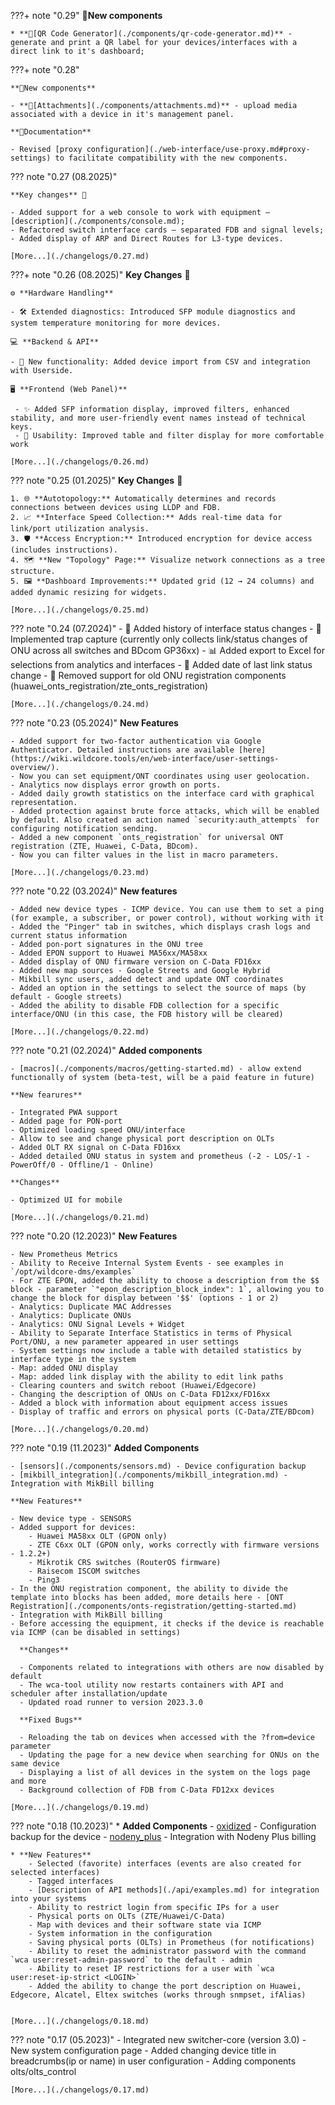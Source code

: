 ???+ note "0.29"
    **🚀New components**

    * **📸[QR Code Generator](./components/qr-code-generator.md)** - generate and print a QR label for your devices/interfaces with a direct link to it's dashboard;

???+ note "0.28"

    **🚀New components** 
    
    - **📸[Attachments](./components/attachments.md)** - upload media associated with a device in it's management panel.

    **📄Documentation**

    - Revised [proxy configuration](./web-interface/use-proxy.md#proxy-settings) to facilitate compatibility with the new components.

??? note "0.27 (08.2025)"

    **Key changes** 🔑

    - Added support for a web console to work with equipment – [description](./components/console.md);
    - Refactored switch interface cards – separated FDB and signal levels;
    - Added display of ARP and Direct Routes for L3-type devices.

    [More...](./changelogs/0.27.md)

???+ note "0.26 (08.2025)"
**Key Changes** 🔑

    ⚙️ **Hardware Handling**

    - 🛠️ Extended diagnostics: Introduced SFP module diagnostics and system temperature monitoring for more devices.

    💻 **Backend & API**

    - 🚀 New functionality: Added device import from CSV and integration with Userside.

    🖥️ **Frontend (Web Panel)**

     - ✨ Added SFP information display, improved filters, enhanced stability, and more user-friendly event names instead of technical keys.
     - 🎨 Usability: Improved table and filter display for more comfortable work

    [More...](./changelogs/0.26.md)

??? note "0.25 (01.2025)"
**Key Changes** 🔑

    1. 🌐 **Autotopology:** Automatically determines and records connections between devices using LLDP and FDB.
    2. 📈 **Interface Speed Collection:** Adds real-time data for link/port utilization analysis.
    3. 🛡️ **Access Encryption:** Introduced encryption for device access (includes instructions).
    4. 🗺️ **New "Topology" Page:** Visualize network connections as a tree structure.
    5. 🖼️ **Dashboard Improvements:** Updated grid (12 → 24 columns) and added dynamic resizing for widgets.

    [More...](./changelogs/0.25.md)

??? note "0.24 (07.2024)" - 📜 Added history of interface status changes - 🔄 Implemented trap capture (currently only collects link/status changes of ONU across all switches and BDcom GP36xx) - 📊 Added export to Excel for selections from analytics and interfaces - 📅 Added date of last link status change - 🚫 Removed support for old ONU registration components (huawei_onts_registration/zte_onts_registration)

    [More...](./changelogs/0.24.md)

??? note "0.23 (05.2024)"
**New Features**

    - Added support for two-factor authentication via Google Authenticator. Detailed instructions are available [here](https://wiki.wildcore.tools/en/web-interface/user-settings-overview/).
    - Now you can set equipment/ONT coordinates using user geolocation.
    - Analytics now displays error growth on ports.
    - Added daily growth statistics on the interface card with graphical representation.
    - Added protection against brute force attacks, which will be enabled by default. Also created an action named `security:auth_attempts` for configuring notification sending.
    - Added a new component `onts_registration` for universal ONT registration (ZTE, Huawei, C-Data, BDcom).
    - Now you can filter values in the list in macro parameters.

    [More...](./changelogs/0.23.md)

??? note "0.22 (03.2024)"
**New features**

    - Added new device types - ICMP device. You can use them to set a ping (for example, a subscriber, or power control), without working with it
    - Added the "Pinger" tab in switches, which displays crash logs and current status information
    - Added pon-port signatures in the ONU tree
    - Added EPON support to Huawei MA56xx/MA58xx
    - Added display of ONU firmware version on C-Data FD16xx
    - Added new map sources - Google Streets and Google Hybrid
    - Mikbill sync users, added detect and update ONT coordinates
    - Added an option in the settings to select the source of maps (by default - Google streets)
    - Added the ability to disable FDB collection for a specific interface/ONU (in this case, the FDB history will be cleared)

    [More...](./changelogs/0.22.md)

??? note "0.21 (02.2024)"
**Added components**

    - [macros](./components/macros/getting-started.md) - allow extend functionally of system (beta-test, will be a paid feature in future)

    **New fearures**

    - Integrated PWA support
    - Added page for PON-port
    - Optimized loading speed ONU/interface
    - Allow to see and change physical port description on OLTs
    - Added OLT RX signal on C-Data FD16xx
    - Added detailed ONU status in system and prometheus (-2 - LOS/-1 - PowerOff/0 - Offline/1 - Online)

    **Changes**

    - Optimized UI for mobile

    [More...](./changelogs/0.21.md)

??? note "0.20 (12.2023)"
**New Features**

    - New Prometheus Metrics
    - Ability to Receive Internal System Events - see examples in `/opt/wildcore-dms/examples`
    - For ZTE EPON, added the ability to choose a description from the $$ block - parameter `"epon_description_block_index": 1`, allowing you to change the block for display between '$$' (options - 1 or 2)
    - Analytics: Duplicate MAC Addresses
    - Analytics: Duplicate ONUs
    - Analytics: ONU Signal Levels + Widget
    - Ability to Separate Interface Statistics in terms of Physical Port/ONU, a new parameter appeared in user settings
    - System settings now include a table with detailed statistics by interface type in the system
    - Map: added ONU display
    - Map: added link display with the ability to edit link paths
    - Clearing counters and switch reboot (Huawei/Edgecore)
    - Changing the description of ONUs on C-Data FD12xx/FD16xx
    - Added a block with information about equipment access issues
    - Display of traffic and errors on physical ports (C-Data/ZTE/BDcom)

    [More...](./changelogs/0.20.md)

??? note "0.19 (11.2023)"
**Added Components**

    - [sensors](./components/sensors.md) - Device configuration backup
    - [mikbill_integration](./components/mikbill_integration.md) - Integration with MikBill billing

    **New Features**

    - New device type - SENSORS
    - Added support for devices:
        - Huawei MA58xx OLT (GPON only)
        - ZTE C6xx OLT (GPON only, works correctly with firmware versions - 1.2.2+)
        - Mikrotik CRS switches (RouterOS firmware)
        - Raisecom ISCOM switches
        - Ping3
    - In the ONU registration component, the ability to divide the template into blocks has been added, more details here - [ONT Registration](./components/onts-registration/getting-started.md)
    - Integration with MikBill billing
    - Before accessing the equipment, it checks if the device is reachable via ICMP (can be disabled in settings)

      **Changes**

      - Components related to integrations with others are now disabled by default
      - The wca-tool utility now restarts containers with API and scheduler after installation/update
      - Updated road runner to version 2023.3.0

      **Fixed Bugs**

      - Reloading the tab on devices when accessed with the ?from=device parameter
      - Updating the page for a new device when searching for ONUs on the same device
      - Displaying a list of all devices in the system on the logs page and more
      - Background collection of FDB from C-Data FD12xx devices

    [More...](./changelogs/0.19.md)

??? note "0.18 (10.2023)" \* **Added Components** - [oxidized](./components/oxidized.md) - Configuration backup for the device - [nodeny_plus](./components/nodeny_plus.md) - Integration with Nodeny Plus billing

    * **New Features**
        - Selected (favorite) interfaces (events are also created for selected interfaces)
        - Tagged interfaces
        - [Description of API methods](./api/examples.md) for integration into your systems
        - Ability to restrict login from specific IPs for a user
        - Physical ports on OLTs (ZTE/Huawei/C-Data)
        - Map with devices and their software state via ICMP
        - System information in the configuration
        - Saving physical ports (OLTs) in Prometheus (for notifications)
        - Ability to reset the administrator password with the command `wca user:reset-admin-password` to the default - admin
        - Ability to reset IP restrictions for a user with `wca user:reset-ip-strict <LOGIN>`
        - Added the ability to change the port description on Huawei, Edgecore, Alcatel, Eltex switches (works through snmpset, ifAlias)


    [More...](./changelogs/0.18.md)

??? note "0.17 (05.2023)" - Integrated new switcher-core (version 3.0) - New system configuration page - Added changing device title in breadcrumbs(ip or name) in user configuration - Adding components olts/olts_control

    [More...](./changelogs/0.17.md)
